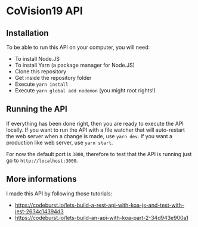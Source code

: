 # CoVision19 API

## Installation

To be able to run this API on your computer, you will need:
- To install Node.JS
- To install Yarn (a package manager for Node.JS)
- Clone this repository
- Get inside the repository folder
- Execute ```yarn install```
- Execute ```yarn global add nodemon``` (you might root rights!)

## Running the API

If everything has been done right, then you are ready to execute the API locally.
If you want to run the API with a file watcher that will auto-restart the web server when a change is made, use ```yarn dev```.
If you want a production like web server, use ```yarn start```.

For now the default port is `3000`, therefore to test that the API is running just go to `http://localhost:3000`.

## More informations

I made this API by following those tutorials:
- https://codeburst.io/lets-build-a-rest-api-with-koa-js-and-test-with-jest-2634c14394d3
- https://codeburst.io/lets-build-an-api-with-koa-part-2-34d943e900a1